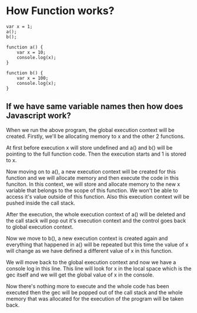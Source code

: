 # How Function works?

```
var x = 1;
a();
b();

function a() {
    var x = 10;
    console.log(x);
}

function b() {
    var x = 100;
    console.log(x);
}
```

## If we have same variable names then how does Javascript work?

When we run the above program, the global execution context will be created. Firstly, we'll be allocating memory to x and the other 2 functions.

At first before execution x will store undefined and a() and b() will be pointing to the full function code. Then the execution starts and 1 is stored to x.

Now moving on to a(), a new execution context will be created for this function and we will allocate memory and then execute the code in this funciton. In this context, we will store and allocate memory to the new x variable that belongs to the scope of this function. We won't be able to access it's value outside of this function. Also this execution context will be pushed inside the call stack.

After the execution, the whole execution context of a() will be deleted and the call stack will pop out it's execution context and the control goes back to global execution context. 

Now we move to b(), a new execution context is created again and everything that happened in a() will be repeated but this time the value of x will change as we have defined a different value of x in this function. 

We will move back to the global execution context and now we have a console log in this line. This line will look for x in the local space which is the gec itself and we will get the global value of x in the console.

Now there's nothing more to execute and the whole code has been executed then the gec will be popped out of the call stack and the whole memory that was allocated for the execution of the program will be taken back.